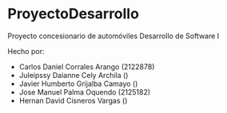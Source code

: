 # ProyectoDesarrollo
Proyecto concesionario de automóviles
Desarrollo de Software I

Hecho por:
  - Carlos Daniel Corrales Arango (2122878)
  - Juleipssy Daianne Cely Archila ()
  - Javier Humberto Grijalba Camayo ()
  - Jose Manuel Palma Oquendo (2125182)
  - Hernan David Cisneros Vargas ()
